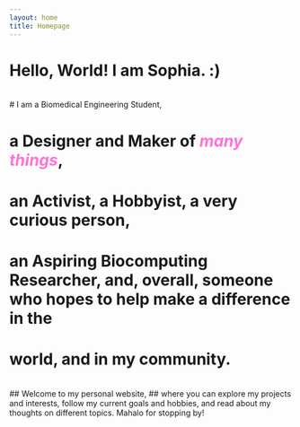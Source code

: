 ```yaml
---
layout: home
title: Homepage
---
```

# <span class="darkpink_highlight">Hello, World! I am Sophia. :)</span>
<br>
# I am a <span class="lightpink_highlight">Biomedical Engineering Student</span>,

# a  <span class="lightpink_highlight">Designer</span>  and  <span class="lightpink_highlight">Maker</span>  of <span style="color:#ff73d4">*many things*</span>,

# an  <span class="lightpink_highlight">Activist</span>, a  <span class="lightpink_highlight">Hobbyist</span>, a very curious person,

# an  <span class="lightpink_highlight">Aspiring Biocomputing Researcher</span>, and, overall, someone who hopes to help make a difference in the

# world, and in my community.
<br>
## <span class="darkpink_highlight">Welcome to my personal website</span>,
## where you can explore my projects and interests, follow my current goals and hobbies, and read about my thoughts on different topics.  <span class="darkpink_highlight">Mahalo for stopping by!</span>
